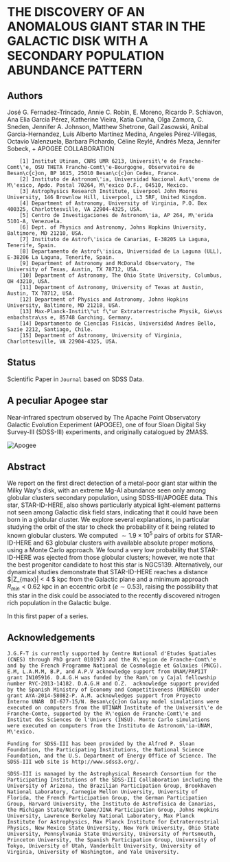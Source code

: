 THE DISCOVERY OF AN ANOMALOUS GIANT STAR IN THE GALACTIC DISK WITH A SECONDARY POPULATION ABUNDANCE PATTERN
===

Authors
--

José G. Fernadez-Trincado, Annie C. Robin, E. Moreno, Ricardo P. Schiavon, Ana Elia Garcia Pérez, Katherine Vieira, Katia Cunha, Olga Zamora, C. Sneden, Jennifer A. Johnson, Matthew Shetrone, Gail Zasowski, Anibal Garcia-Hernandez, Luis Alberto Martínez Medina, Angeles Pérez-Villegas, Octavio Valenzuela, Barbara Pichardo, Céline Reylé, Andrés Meza, Jennifer Sobeck, + APOGEE COLLABORATION 

        [1] Institut Utinam, CNRS UMR 6213, Universit\'e de Franche-Comt\'e, OSU THETA Franche-Comt\'e-Bourgogne, Observatoire de Besan\c{c}on, BP 1615, 25010 Besan\c{c}on Cedex, France.
        [2] Instituto de Astronom\'ia, Universidad Nacional Aut\'onoma de M\'exico, Apdo. Postal 70264, M\'exico D.F., 04510, Mexico.
        [3] Astrophysics Research Institute, Liverpool John Moores University, 146 Brownlow Hill, Liverpool, L3 5RF, United Kingdom.
        [4] Department of Astronomy, University of Virginia, P.O. Box 400325, Charlottesville, VA 22904-4325, USA.
        [5] Centro de Investigaciones de Astronom\'ia, AP 264, M\'erida 5101-A, Venezuela.
        [6] Dept. of Physics and Astronomy, Johns Hopkins University, Baltimore, MD 21210, USA.
        [7] Instituto de Astrof\'isica de Canarias, E-38205 La Laguna, Tenerife, Spain.
        [8] Departamento de Astrof\'isica, Universidad de La Laguna (ULL), E-38206 La Laguna, Tenerife, Spain. 
        [9] Department of Astronomy and McDonald Observatory, The University of Texas, Austin, TX 78712, USA.
        [10] Department of Astronomy, The Ohio State University, Columbus, OH 43210, USA.
        [11] Department of Astronomy, University of Texas at Austin, Austin, TX 78712, USA.
        [12] Department of Physics and Astronomy, Johns Hopkins University, Baltimore, MD 21218, USA.
        [13] Max-Planck-Instit\"ut f\"ur Extraterrestrische Physik, Gie\ss enbachstra\ss e, 85748 Garching, Germany.
        [14] Departamento de Ciencias Fisicas, Universidad Andres Bello, Sazie 2212, Santiago, Chile.
        [15] Department of Astronomy, University of Virginia, Charlottesville, VA 22904-4325, USA.


Status
--

Scientific Paper in `Journal` based on SDSS Data.

A peculiar Apogee star
--
Near-infrared spectrum observed by The Apache Point Observatory Galactic Evolution Experiment (APOGEE), one of four Sloan Digital Sky Survey-III (SDSS-III) experiments, and originally catalogued by 2MASS.

![Apogee](https://github.com/Fernandez-Trincado/APOGEEDISCOVERY2016/blob/master/Discovery.png "Apogee")

Abstract
---


We report on the first direct detection of a metal-poor giant star within the Milky Way's disk, with an extreme Mg-Al abundance seen only among globular clusters secondary population, 
using SDSS-III/APOGEE data. This star, STAR-ID-HERE, also shows particularly atypical light-element patterns 
not seen among Galactic disk field stars, indicating that it could have been born in a globular cluster. 
We explore several explanations, in particular studying the orbit of the star to check the probability of it being related to known globular clusters. We computed $\sim1.9\times10^{5}$ pairs of orbits for  STAR-ID-HERE and 63 globular clusters 
with available absolute proper motions, using a Monte Carlo approach.
We found a very low probability that  STAR-ID-HERE was ejected from those globular clusters; 
however, we note that the best progenitor candidate to host this star is NGC5139. 
Alternatively, our dynamical studies demonstrate that  STAR-ID-HERE 
reaches a distance  $|Z_{max}| < 4 $ kpc from the Galactic plane and a minimum approach $R_{min}<0.62$ kpc 
in an eccentric orbit ($e\sim0.53$), raising the possibility that this star in the disk could be associated to the recently discovered nitrogen rich population in the Galactic bulge.


In this first paper of a series.


Acknowledgements
--

    J.G.F-T is currently supported by Centre National d'Etudes Spatiales (CNES) through PhD grant 0101973 and the R\'egion de Franche-Comt\'e and by the French Programme National de Cosmologie et Galaxies (PNCG). E.M, L.A.M.M, B.P, and A.P.V acknowledge support from UNAM/PAPIIT grant IN105916. D.A.G.H was funded by the Ram\'on y Cajal fellowship number RYC-2013-14182. D.A.G.H and O.Z.  acknowledge support provided by the Spanish Ministry of Economy and Competitiveness (MINECO) under grant AYA-2014-58082-P. A.M. acknowledges support from Proyecto Interno UNAB  DI-677-15/N. Besan\c{c}on Galaxy model simulations were executed on computers from the UTINAM Institute of the Universit\'e de Franche-Comte, supported by the R\'egion de Franche-Comt\'e and Institut des Sciences de l'Univers (INSU). Monte Carlo simulations were executed on computers from the Instituto de Astronom\'ia-UNAM, M\'exico. 
    
    Funding for SDSS-III has been provided by the Alfred P. Sloan Foundation, the Participating Institutions, the National Science Foundation, and the U.S. Department of Energy Office of Science. The SDSS-III web site is http://www.sdss3.org/.
    
    SDSS-III is managed by the Astrophysical Research Consortium for the Participating Institutions of the SDSS-III Collaboration including the University of Arizona, the Brazilian Participation Group, Brookhaven National Laboratory, Carnegie Mellon University, University of Florida, the French Participation Group, the German Participation Group, Harvard University, the Instituto de Astrofisica de Canarias, the Michigan State/Notre Dame/JINA Participation Group, Johns Hopkins University, Lawrence Berkeley National Laboratory, Max Planck Institute for Astrophysics, Max Planck Institute for Extraterrestrial Physics, New Mexico State University, New York University, Ohio State University, Pennsylvania State University, University of Portsmouth, Princeton University, the Spanish Participation Group, University of Tokyo, University of Utah, Vanderbilt University, University of Virginia, University of Washington, and Yale University.



